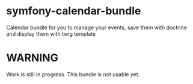 # symfony-calendar-bundle
Calendar bundle for you to manage your events, save them with doctrine and display them with twig template

# WARNING
Work is still in progress. This bundle is not usable yet.